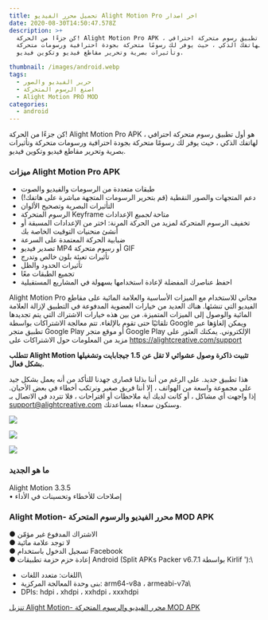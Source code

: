 ```yaml
---
title: تحميل محرر الفيديو Alight Motion Pro اخر اصدار
date: 2020-08-30T14:50:47.578Z
description: >+
  كن جزءًا من الحركة! Alight Motion Pro APK ، هو أول تطبيق رسوم متحركة احترافي
  لهاتفك الذكي ، حيث يوفر لك رسومًا متحركة بجودة احترافية ورسومات متحركة
  وتأثيرات بصرية وتحرير مقاطع فيديو وتكوين فيديو.

thumbnail: /images/android.webp
tags:
  - حرير الفيديو والصور
  - اصنع الرسوم المتحركة
  - Alight Motion PRO MOD
categories:
  - android
---
```



<!--StartFragment-->

كن جزءًا من الحركة! Alight Motion Pro APK ، هو أول تطبيق رسوم متحركة احترافي لهاتفك الذكي ، حيث يوفر لك رسومًا متحركة بجودة احترافية ورسومات متحركة وتأثيرات بصرية وتحرير مقاطع فيديو وتكوين فيديو.

### ميزات Alight Motion Pro APK

* طبقات متعددة من الرسومات والفيديو والصوت
* دعم المتجهات والصور النقطية (قم بتحرير الرسومات المتجهة مباشرة على هاتفك!)
* التأثيرات البصرية وتصحيح الألوان
* الرسوم المتحركة Keyframe متاحة *لجميع* الإعدادات
* تخفيف الرسوم المتحركة لمزيد من الحركة المرنة: اختر من الإعدادات المسبقة أو أنشئ منحنيات التوقيت الخاصة بك
* ضبابية الحركة المعتمدة على السرعة
* تصدير فيديو MP4 أو رسوم متحركة GIF
* تأثيرات تعبئة بلون خالص وتدرج
* تأثيرات الحدود والظل
* تجميع الطبقات معًا
* احفظ عناصرك المفضلة لإعادة استخدامها بسهولة في المشاريع المستقبلية

Alight Motion Pro مجاني للاستخدام مع الميزات الأساسية والعلامة المائية على مقاطع الفيديو التي تنشئها. هناك العديد من خيارات العضوية المدفوعة في التطبيق لإزالة العلامة المائية والوصول إلى الميزات المتميزة. من بين هذه خيارات الاشتراك التي يتم تجديدها تلقائيًا حتى تقوم بالإلغاء. تتم معالجة الاشتراكات بواسطة Google ويمكن إلغاؤها عبر تطبيق متجر Google Play أو موقع متجر Google Play الإلكتروني. يمكنك العثور على مزيد من المعلومات حول الاشتراكات على <https://alightcreative.com/support>

**تتطلب Alight Motion تثبيت ذاكرة وصول عشوائي لا تقل عن 1.5 جيجابايت وتشغيلها بشكل فعال.**

هذا تطبيق جديد. على الرغم من أننا بذلنا قصارى جهدنا للتأكد من أنه يعمل بشكل جيد على مجموعة واسعة من الهواتف ، إلا أننا فريق صغير ونرتكب أخطاء في بعض الأحيان. إذا واجهت أي مشاكل ، أو كانت لديك أية ملاحظات أو اقتراحات ، فلا تتردد في الاتصال بـ support@alightcreative.com وسنكون سعداء بمساعدتك.

![](https://apk4all.com/wp-content/uploads/apps/Alight-Motion-%E2%80%94-Video-and-Animation-Editor/dDPbz5OFJVVuN8u_kA_blcE7V84ojeeKh70V3nlko7QpruqljTHQNtIwPVM_xuHrNSI.png)

![](https://apk4all.com/wp-content/uploads/apps/Alight-Motion-%E2%80%94-Video-and-Animation-Editor/Ih3v2hGC9u2uX8BECkbzJ0XOGJfUpd8L18pSVflV2hqdZtyl7ye6i_DzzSsX1WdzhrE.png)

![](https://apk4all.com/wp-content/uploads/apps/Alight-Motion-%E2%80%94-Video-and-Animation-Editor/mpJXaIqtENJj15ll_NwsoHCcAnvUzz5GYye8H4U1dm2D0dTxJf5AFzA6_5Bxh_p1Rwk.png)

### ما هو الجديد

Alight Motion 3.3.5\
• إصلاحات للأخطاء وتحسينات في الأداء

### Alight Motion- محرر الفيديو والرسوم المتحركة MOD APK

● الاشتراك المدفوع غير مؤمّن\
● لا توجد علامة مائية\
● تسجيل الدخول باستخدام Facebook\
● إعادة حزم حزمة تطبيقات Android (Split APKs Packer v6.7.1 بواسطة Kirlif '):\
- اللغات: متعدد اللغات\
- بنى وحدة المعالجة المركزية: arm64-v8a ، armeabi-v7a\
- DPIs: hdpi ، xhdpi ، xxhdpi ، xxxhdpi

[تنزيل Alight Motion- محرر الفيديو والرسوم المتحركة MOD APK](https://dlapk4all.com/?app_id=com.alightcreative.motion "تنزيل Alight Motion- محرر الفيديو والرسوم المتحركة")